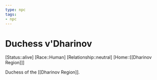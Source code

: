 ```yaml
---
type: npc
tags: 
- npc
---
```


# Duchess v'Dharinov
[Status::alive]
[Race::Human]
[Relationship::neutral]
[Home::[[Dharinov Region]]]

Duchess of the [[Dharinov Region]]. 
